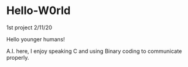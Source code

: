 # Hello-W0rld
1st project 2/11/20

Hello younger humans!

A.I. here, I enjoy speaking C and using Binary coding to communicate properly.


